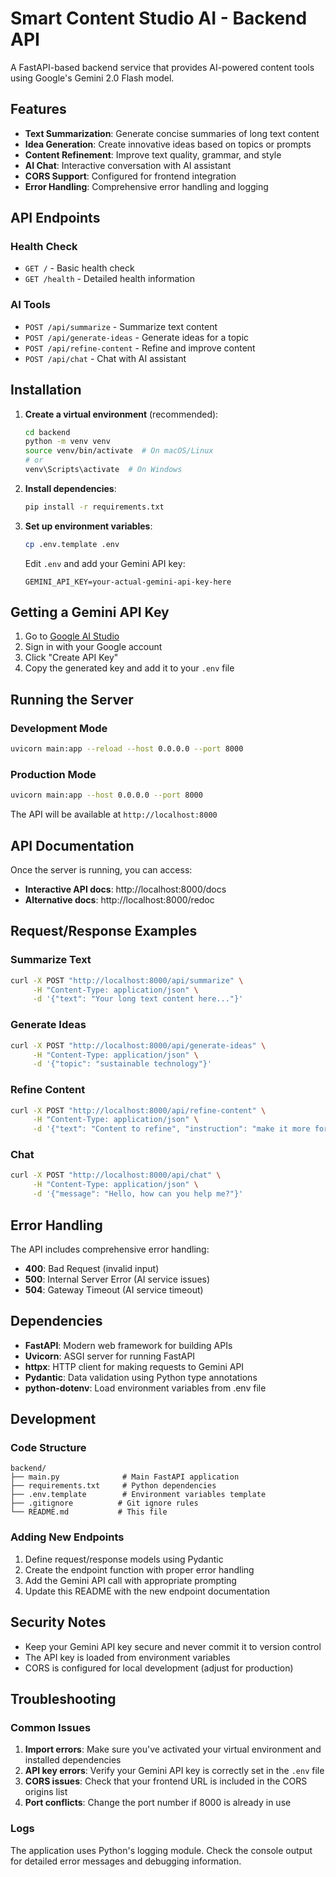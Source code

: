 # Smart Content Studio AI - Backend API

A FastAPI-based backend service that provides AI-powered content tools using Google's Gemini 2.0 Flash model.

## Features

- **Text Summarization**: Generate concise summaries of long text content
- **Idea Generation**: Create innovative ideas based on topics or prompts
- **Content Refinement**: Improve text quality, grammar, and style
- **AI Chat**: Interactive conversation with AI assistant
- **CORS Support**: Configured for frontend integration
- **Error Handling**: Comprehensive error handling and logging

## API Endpoints

### Health Check
- `GET /` - Basic health check
- `GET /health` - Detailed health information

### AI Tools
- `POST /api/summarize` - Summarize text content
- `POST /api/generate-ideas` - Generate ideas for a topic
- `POST /api/refine-content` - Refine and improve content
- `POST /api/chat` - Chat with AI assistant

## Installation

1. **Create a virtual environment** (recommended):
   ```bash
   cd backend
   python -m venv venv
   source venv/bin/activate  # On macOS/Linux
   # or
   venv\Scripts\activate  # On Windows
   ```

2. **Install dependencies**:
   ```bash
   pip install -r requirements.txt
   ```

3. **Set up environment variables**:
   ```bash
   cp .env.template .env
   ```
   
   Edit `.env` and add your Gemini API key:
   ```
   GEMINI_API_KEY=your-actual-gemini-api-key-here
   ```

## Getting a Gemini API Key

1. Go to [Google AI Studio](https://aistudio.google.com/app/apikey)
2. Sign in with your Google account
3. Click "Create API Key"
4. Copy the generated key and add it to your `.env` file

## Running the Server

### Development Mode
```bash
uvicorn main:app --reload --host 0.0.0.0 --port 8000
```

### Production Mode
```bash
uvicorn main:app --host 0.0.0.0 --port 8000
```

The API will be available at `http://localhost:8000`

## API Documentation

Once the server is running, you can access:
- **Interactive API docs**: http://localhost:8000/docs
- **Alternative docs**: http://localhost:8000/redoc

## Request/Response Examples

### Summarize Text
```bash
curl -X POST "http://localhost:8000/api/summarize" \
     -H "Content-Type: application/json" \
     -d '{"text": "Your long text content here..."}'
```

### Generate Ideas
```bash
curl -X POST "http://localhost:8000/api/generate-ideas" \
     -H "Content-Type: application/json" \
     -d '{"topic": "sustainable technology"}'
```

### Refine Content
```bash
curl -X POST "http://localhost:8000/api/refine-content" \
     -H "Content-Type: application/json" \
     -d '{"text": "Content to refine", "instruction": "make it more formal"}'
```

### Chat
```bash
curl -X POST "http://localhost:8000/api/chat" \
     -H "Content-Type: application/json" \
     -d '{"message": "Hello, how can you help me?"}'
```

## Error Handling

The API includes comprehensive error handling:
- **400**: Bad Request (invalid input)
- **500**: Internal Server Error (AI service issues)
- **504**: Gateway Timeout (AI service timeout)

## Dependencies

- **FastAPI**: Modern web framework for building APIs
- **Uvicorn**: ASGI server for running FastAPI
- **httpx**: HTTP client for making requests to Gemini API
- **Pydantic**: Data validation using Python type annotations
- **python-dotenv**: Load environment variables from .env file

## Development

### Code Structure
```
backend/
├── main.py              # Main FastAPI application
├── requirements.txt     # Python dependencies
├── .env.template        # Environment variables template
├── .gitignore          # Git ignore rules
└── README.md           # This file
```

### Adding New Endpoints
1. Define request/response models using Pydantic
2. Create the endpoint function with proper error handling
3. Add the Gemini API call with appropriate prompting
4. Update this README with the new endpoint documentation

## Security Notes

- Keep your Gemini API key secure and never commit it to version control
- The API key is loaded from environment variables
- CORS is configured for local development (adjust for production)

## Troubleshooting

### Common Issues

1. **Import errors**: Make sure you've activated your virtual environment and installed dependencies
2. **API key errors**: Verify your Gemini API key is correctly set in the `.env` file
3. **CORS issues**: Check that your frontend URL is included in the CORS origins list
4. **Port conflicts**: Change the port number if 8000 is already in use

### Logs
The application uses Python's logging module. Check the console output for detailed error messages and debugging information.
